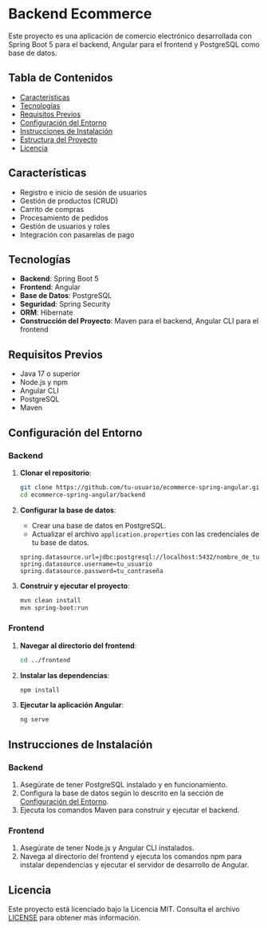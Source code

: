 # Backend Ecommerce

Este proyecto es una aplicación de comercio electrónico desarrollada con Spring Boot 5 para el backend, Angular para el frontend y PostgreSQL como base de datos.

## Tabla de Contenidos

- [Características](#características)
- [Tecnologías](#tecnologías)
- [Requisitos Previos](#requisitos-previos)
- [Configuración del Entorno](#configuración-del-entorno)
- [Instrucciones de Instalación](#instrucciones-de-instalación)
- [Estructura del Proyecto](#estructura-del-proyecto)
- [Licencia](#licencia)

## Características

- Registro e inicio de sesión de usuarios
- Gestión de productos (CRUD)
- Carrito de compras
- Procesamiento de pedidos
- Gestión de usuarios y roles
- Integración con pasarelas de pago

## Tecnologías

- **Backend**: Spring Boot 5
- **Frontend**: Angular
- **Base de Datos**: PostgreSQL
- **Seguridad**: Spring Security
- **ORM**: Hibernate
- **Construcción del Proyecto**: Maven para el backend, Angular CLI para el frontend

## Requisitos Previos

- Java 17 o superior
- Node.js y npm
- Angular CLI
- PostgreSQL
- Maven

## Configuración del Entorno

### Backend

1. **Clonar el repositorio**:
    ```sh
    git clone https://github.com/tu-usuario/ecommerce-spring-angular.git
    cd ecommerce-spring-angular/backend
    ```

2. **Configurar la base de datos**:
    - Crear una base de datos en PostgreSQL.
    - Actualizar el archivo `application.properties` con las credenciales de tu base de datos.

    ```properties
    spring.datasource.url=jdbc:postgresql://localhost:5432/nombre_de_tu_base_de_datos
    spring.datasource.username=tu_usuario
    spring.datasource.password=tu_contraseña
    ```

3. **Construir y ejecutar el proyecto**:
    ```sh
    mvn clean install
    mvn spring-boot:run
    ```

### Frontend

1. **Navegar al directorio del frontend**:
    ```sh
    cd ../frontend
    ```

2. **Instalar las dependencias**:
    ```sh
    npm install
    ```

3. **Ejecutar la aplicación Angular**:
    ```sh
    ng serve
    ```

## Instrucciones de Instalación

### Backend

1. Asegúrate de tener PostgreSQL instalado y en funcionamiento.
2. Configura la base de datos según lo descrito en la sección de [Configuración del Entorno](#configuración-del-entorno).
3. Ejecuta los comandos Maven para construir y ejecutar el backend.

### Frontend

1. Asegúrate de tener Node.js y Angular CLI instalados.
2. Navega al directorio del frontend y ejecuta los comandos npm para instalar dependencias y ejecutar el servidor de desarrollo de Angular.

## Licencia

Este proyecto está licenciado bajo la Licencia MIT. Consulta el archivo [LICENSE](LICENSE) para obtener más información.

